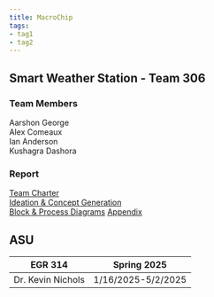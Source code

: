 ```yaml
---
title: MacroChip
tags:
- tag1
- tag2
---
```


## Smart Weather Station - Team 306

### Team Members

Aarshon George  
Alex Comeaux  
Ian Anderson  
Kushagra Dashora

### Report

[Team Charter](./report.md)  
[Ideation & Concept Generation](./ideation.md)  
[Block & Process Diagrams](./block.md)
[Appendix](./appendix.md)

## ASU

EGR 314 | Spring 2025
----|--------
Dr. Kevin Nichols | 1/16/2025-5/2/2025

